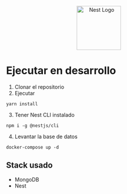<p align="center">
  <a href="http://nestjs.com/" target="blank"><img src="https://nestjs.com/img/logo-small.svg" width="120" alt="Nest Logo" /></a>
</p>

# Ejecutar en desarrollo
 
1. Clonar el repositorio
2. Ejecutar
```
yarn install
``` 
3. Tener Nest CLI instalado
```
npm i -g @nestjs/cli
```
4. Levantar la base de datos
```
docker-compose up -d
```




## Stack usado
* MongoDB
* Nest